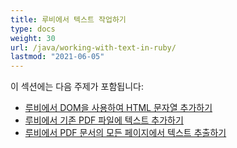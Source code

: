 ```yaml
---
title: 루비에서 텍스트 작업하기
type: docs
weight: 30
url: /java/working-with-text-in-ruby/
lastmod: "2021-06-05"
---
```


이 섹션에는 다음 주제가 포함됩니다:

- [루비에서 DOM을 사용하여 HTML 문자열 추가하기](/pdf/java/add-html-string-using-dom-in-ruby/)
- [루비에서 기존 PDF 파일에 텍스트 추가하기](/pdf/java/add-text-to-an-existing-pdf-file-in-ruby/)
- [루비에서 PDF 문서의 모든 페이지에서 텍스트 추출하기](/pdf/java/extract-text-from-all-the-pages-of-a-pdf-document-in-ruby/)